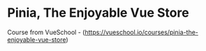 # Pinia, The Enjoyable Vue Store

Course from VueSchool - (https://vueschool.io/courses/pinia-the-enjoyable-vue-store)
